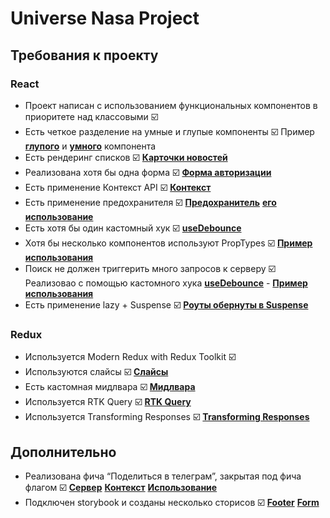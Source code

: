 # Universe Nasa Project

## Требования к проекту

### React

- Проект написан с использованием функциональных компонентов в приоритете над классовыми  ☑️ 
- Есть четкое разделение на умные и глупые компоненты  ☑️  Пример [**глупого**](https://github.com/Dumopolis/intensiv-project/blob/main/src/components/Footer/Footer.jsx) и [**умного**](https://github.com/Dumopolis/intensiv-project/blob/main/src/components/Favorites/Favorites.jsx) компонента
- Есть рендеринг списков ☑️  [**Карточки новостей**](https://github.com/Dumopolis/intensiv-project/blob/main/src/components/Cards/Cards.jsx)
- Реализована хотя бы одна форма ☑️ [**Форма авторизации**](https://github.com/Dumopolis/intensiv-project/blob/main/src/components/Form/Form.jsx)
- Есть применение Контекст API ☑️ [**Контекст**](https://github.com/Dumopolis/intensiv-project/blob/main/src/context/context.js)
- Есть применение предохранителя ☑️ [**Предохранитель**](https://github.com/Dumopolis/intensiv-project/blob/main/src/components/ErrorBoundary/ErrorBoundary.jsx) [**его использование**](https://github.com/Dumopolis/intensiv-project/blob/main/src/components/Layout/Layout.jsx#L51)
- Есть хотя бы один кастомный хук ☑️ [**useDebounce**](https://github.com/Dumopolis/intensiv-project/blob/main/src/hooks/useDebounce.js)
- Хотя бы несколько компонентов используют PropTypes ☑️ [**Пример использования**](https://github.com/Dumopolis/intensiv-project/blob/main/src/components/Cards/Cards.jsx#L40)
- Поиск не должен триггерить много запросов к серверу ☑️ Реализовао с помощью кастомного хука [**useDebounce**](https://github.com/Dumopolis/intensiv-project/blob/main/src/hooks/useDebounce.js) - [**Пример использования**](https://github.com/Dumopolis/intensiv-project/blob/main/src/components/SearchBar/SearchBar.jsx#L26)
- Есть применение lazy + Suspense ☑️ [**Роуты обернуты в Suspense**](https://github.com/Dumopolis/intensiv-project/blob/main/src/components/App/App.jsx)

### Redux

- Используется Modern Redux with Redux Toolkit ☑️ 
- Используются слайсы ☑️ [**Слайсы**](https://github.com/Dumopolis/intensiv-project/tree/main/src/store/slices)
- Есть кастомная мидлвара ☑️ [**Мидлвара**](https://github.com/Dumopolis/intensiv-project/blob/main/src/store/middleware/searchMiddleware.js)
- Используется RTK Query ☑️ [**RTK Query**](https://github.com/Dumopolis/intensiv-project/blob/main/src/store/slices/nasaApi.js#L5)
- Используется Transforming Responses ☑️ [**Transforming Responses**](https://github.com/Dumopolis/intensiv-project/blob/main/src/store/slices/nasaApi.js#L20)

## Дополнительно
- Реализована фича “Поделиться в телеграм”, закрытая под фича флагом ☑️ 
[**Сервер**](https://github.com/Dumopolis/intensiv-project/blob/main/server/db.json)
[**Контекст**](https://github.com/Dumopolis/intensiv-project/blob/main/src/context/context.js)
[**Использование**](https://github.com/Dumopolis/intensiv-project/blob/main/src/components/CardOpened/CardOpened.jsx#L76)
- Подключен storybook и созданы несколько сторисов ☑️ [**Footer**](https://github.com/Dumopolis/intensiv-project/blob/main/src/components/Footer/Footer.stories.jsx) [**Form**](https://github.com/Dumopolis/intensiv-project/blob/main/src/components/Form/Form.stories.jsx)
